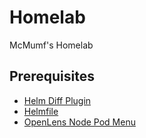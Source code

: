 # Homelab

McMumf's Homelab

## Prerequisites

- [Helm Diff Plugin](https://github.com/databus23/helm-diff)
- [Helmfile](https://github.com/helmfile/helmfile)
- [OpenLens Node Pod Menu](https://github.com/alebcay/openlens-node-pod-menu)
